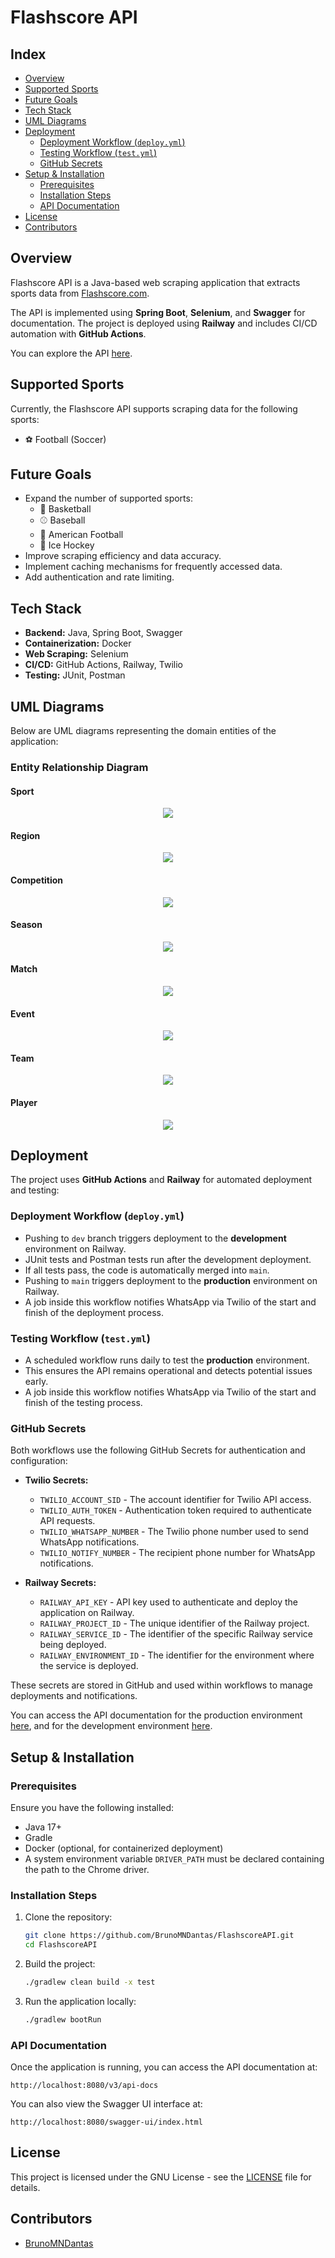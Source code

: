 # Flashscore API

## Index

- [Overview](#overview)
- [Supported Sports](#supported-sports)
- [Future Goals](#future-goals)
- [Tech Stack](#tech-stack)
- [UML Diagrams](#uml-diagrams)
- [Deployment](#deployment)
  - [Deployment Workflow (](#deployment-workflow-deployyml)[`deploy.yml`](#deployment-workflow-deployyml)[)](#deployment-workflow-deployyml)
  - [Testing Workflow (](#testing-workflow-testyml)[`test.yml`](#testing-workflow-testyml)[)](#testing-workflow-testyml)
  - [GitHub Secrets](#github-secrets)
- [Setup & Installation](#setup--installation)
  - [Prerequisites](#prerequisites)
  - [Installation Steps](#installation-steps)
  - [API Documentation](#api-documentation)
- [License](#license)
- [Contributors](#contributors)

## Overview

Flashscore API is a Java-based web scraping application that extracts sports data from [Flashscore.com](https://www.flashscore.com).

The API is implemented using **Spring Boot**, **Selenium**, and **Swagger** for documentation. The project is deployed using **Railway** and includes CI/CD automation with **GitHub Actions**.

You can explore the API [here](https://flashscoreapi-production.up.railway.app/swagger-ui/index.html#/).

## Supported Sports

Currently, the Flashscore API supports scraping data for the following sports:

- ⚽ Football (Soccer)

## Future Goals

- Expand the number of supported sports:
  - 🏀 Basketball
  - ⚾ Baseball
  - 🏈 American Football
  - 🏒 Ice Hockey
- Improve scraping efficiency and data accuracy.
- Implement caching mechanisms for frequently accessed data.
- Add authentication and rate limiting.

## Tech Stack

- **Backend:** Java, Spring Boot, Swagger
- **Containerization:** Docker
- **Web Scraping:** Selenium
- **CI/CD:** GitHub Actions, Railway, Twilio
- **Testing:** JUnit, Postman

## UML Diagrams

Below are UML diagrams representing the domain entities of the application:

### Entity Relationship Diagram

#### Sport
<p align="center">
	<img src = "https://raw.githubusercontent.com/BrunoMNDantas/FlashscoreAPI/master/docs/Sport.png" >
</p>

#### Region
<p align="center">
	<img src = "https://raw.githubusercontent.com/BrunoMNDantas/FlashscoreAPI/master/docs/Region.png" >
</p>

#### Competition
<p align="center">
	<img src = "https://raw.githubusercontent.com/BrunoMNDantas/FlashscoreAPI/master/docs/Competition.png" >
</p>

#### Season
<p align="center">
	<img src = "https://raw.githubusercontent.com/BrunoMNDantas/FlashscoreAPI/master/docs/Season.png" >
</p>

#### Match
<p align="center">
	<img src = "https://raw.githubusercontent.com/BrunoMNDantas/FlashscoreAPI/master/docs/Match.png" >
</p>

#### Event
<p align="center">
	<img src = "https://raw.githubusercontent.com/BrunoMNDantas/FlashscoreAPI/master/docs/Event.png" >
</p>

#### Team
<p align="center">
	<img src = "https://raw.githubusercontent.com/BrunoMNDantas/FlashscoreAPI/master/docs/Team.png" >
</p>

#### Player
<p align="center">
	<img src = "https://raw.githubusercontent.com/BrunoMNDantas/FlashscoreAPI/master/docs/Player.png" >
</p>

## Deployment

The project uses **GitHub Actions** and **Railway** for automated deployment and testing:

### Deployment Workflow (`deploy.yml`)

- Pushing to `dev` branch triggers deployment to the **development** environment on Railway.
- JUnit tests and Postman tests run after the development deployment.
- If all tests pass, the code is automatically merged into `main`.
- Pushing to `main` triggers deployment to the **production** environment on Railway.
- A job inside this workflow notifies WhatsApp via Twilio of the start and finish of the deployment process.

### Testing Workflow (`test.yml`)

- A scheduled workflow runs daily to test the **production** environment.
- This ensures the API remains operational and detects potential issues early.
- A job inside this workflow notifies WhatsApp via Twilio of the start and finish of the testing process.

### GitHub Secrets

Both workflows use the following GitHub Secrets for authentication and configuration:

- **Twilio Secrets:**

  - `TWILIO_ACCOUNT_SID` - The account identifier for Twilio API access.
  - `TWILIO_AUTH_TOKEN` - Authentication token required to authenticate API requests.
  - `TWILIO_WHATSAPP_NUMBER` - The Twilio phone number used to send WhatsApp notifications.
  - `TWILIO_NOTIFY_NUMBER` - The recipient phone number for WhatsApp notifications.

- **Railway Secrets:**

  - `RAILWAY_API_KEY` - API key used to authenticate and deploy the application on Railway.
  - `RAILWAY_PROJECT_ID` - The unique identifier of the Railway project.
  - `RAILWAY_SERVICE_ID` - The identifier of the specific Railway service being deployed.
  - `RAILWAY_ENVIRONMENT_ID` - The identifier for the environment where the service is deployed.

These secrets are stored in GitHub and used within workflows to manage deployments and notifications.

You can access the API documentation for the production environment [here](https://flashscoreapi-production.up.railway.app/swagger-ui/index.html#/), and for the development environment [here](https://flashscoreapi-development.up.railway.app/swagger-ui/index.html#/).

## Setup & Installation

### Prerequisites

Ensure you have the following installed:

- Java 17+
- Gradle
- Docker (optional, for containerized deployment)
- A system environment variable `DRIVER_PATH` must be declared containing the path to the Chrome driver.

### Installation Steps

1. Clone the repository:
   ```sh
   git clone https://github.com/BrunoMNDantas/FlashscoreAPI.git
   cd FlashscoreAPI
   ```
2. Build the project:
   ```sh
   ./gradlew clean build -x test
   ```
3. Run the application locally:
   ```sh
   ./gradlew bootRun
   ```

### API Documentation

Once the application is running, you can access the API documentation at:

```
http://localhost:8080/v3/api-docs
```

You can also view the Swagger UI interface at:

```
http://localhost:8080/swagger-ui/index.html
```

## License

This project is licensed under the GNU License - see the [LICENSE](LICENSE) file for details.

## Contributors

- [BrunoMNDantas](https://github.com/BrunoMNDantas)